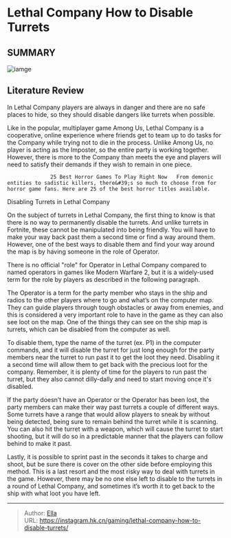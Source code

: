 # Lethal Company How to Disable Turrets


## SUMMARY 

![iamge](https://static1.srcdn.com/wordpress/wp-content/uploads/2023/12/lethal-company-how-to-disable-turrets.jpg)

## Literature Review

In Lethal Company players are always in danger and there are no safe places to hide, so they should disable dangers like turrets when possible.





Like in the popular, multiplayer game Among Us, Lethal Company is a cooperative, online experience where friends get to team up to do tasks for the Company while trying not to die in the process. Unlike Among Us, no player is acting as the Imposter, so the entire party is working together. However, there is more to the Company than meets the eye and players will need to satisfy their demands if they wish to remain in one piece.




                  25 Best Horror Games To Play Right Now   From demonic entities to sadistic killers, there&#39;s so much to choose from for horror game fans. Here are 25 of the best horror titles available.   


 Disabling Turrets in Lethal Company 
          

On the subject of turrets in Lethal Company, the first thing to know is that there is no way to permanently disable the turrets. And unlike turrets in Fortnite, these cannot be manipulated into being friendly. You will have to make your way back past them a second time or find a way around them. However, one of the best ways to disable them and find your way around the map is by having someone in the role of Operator.



There is no official &#34;role&#34; for Operator in Lethal Company compared to named operators in games like Modern Warfare 2, but it is a widely-used term for the role by players as described in the following paragraph.







The Operator is a term for the party member who stays in the ship and radios to the other players where to go and what’s on the computer map. They can guide players through tough obstacles or away from enemies, and this is considered a very important role to have in the game as they can also see loot on the map. One of the things they can see on the ship map is turrets, which can be disabled from the computer as well.

To disable them, type the name of the turret (ex. P1) in the computer commands, and it will disable the turret for just long enough for the party members near the turret to run past it to get the loot they need. Disabling it a second time will allow them to get back with the precious loot for the company. Remember, it is plenty of time for the players to run past the turret, but they also cannot dilly-dally and need to start moving once it&#39;s disabled.

If the party doesn’t have an Operator or the Operator has been lost, the party members can make their way past turrets a couple of different ways. Some turrets have a range that would allow players to sneak by without being detected, being sure to remain behind the turret while it is scanning. You can also hit the turret with a weapon, which will cause the turret to start shooting, but it will do so in a predictable manner that the players can follow behind to make it past.




Lastly, it is possible to sprint past in the seconds it takes to charge and shoot, but be sure there is cover on the other side before employing this method. This is a last resort and the most risky way to deal with turrets in the game. However, there may be no one else left to disable to the turrets in a round of Lethal Company, and sometimes it’s worth it to get back to the ship with what loot you have left.



---

> Author: [Ella](https://instagram.hk.cn/)  
> URL: https://instagram.hk.cn/gaming/lethal-company-how-to-disable-turrets/  

